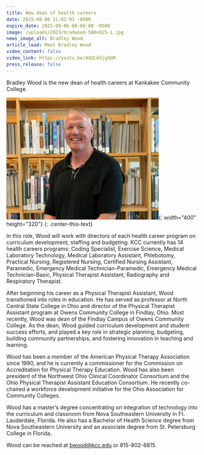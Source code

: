 ```yaml
---
title: New dean of health careers
date: 2025-08-08 11:02:03 -0500
expire_date: 2025-09-06 00:00:00 -0500
image: /uploads/2023/bradwood-580x825-1.jpg
news_image_alt: Bradley Wood
article_lead: Meet Bradley Wood
video_content: false
video_link: https://youtu.be/4d2LkGjg5bM
press_release: false
---
```

Bradley Wood is the new dean of health careers at Kankakee Community College.

![Bradley Wood](/uploads/2023/bradwood-400x320.jpg "Bradley Wood"){: width="400" height="320"}
{: .center-this-text}

In this role, Wood will work with directors of each health career program on curriculum development, staffing and budgeting. KCC currently has 14 health careers programs: Coding Specialist, Exercise Science, Medical Laboratory Technology, Medical Laboratory Assistant, Phlebotomy, Practical Nursing, Registered Nursing, Certified Nursing Assistant, Paramedic, Emergency Medical Technician-Paramedic, Emergency Medical Technician-Basic, Physical Therapist Assistant, Radiography and Respiratory Therapist.

After beginning his career as a Physical Therapist Assistant, Wood transitioned into roles in education. He has served as professor at North Central State College in Ohio and director of the Physical Therapist Assistant program at Owens Community College in Findlay, Ohio. Most recently, Wood was dean of the Findlay Campus of Owens Community College. As the dean, Wood guided curriculum development and student success efforts, and played a key role in strategic planning, budgeting, building community partnerships, and fostering innovation in teaching and learning.

Wood has been a member of the American Physical Therapy Association since 1990, and he is currently a commissioner for the Commission on Accreditation for Physical Therapy Education. Wood has also been president of the Northwest Ohio Clinical Coordinator Consortium and the Ohio Physical Therapist Assistant Education Consortium. He recently co-chaired a workforce development initiative for the Ohio Association for Community Colleges.

Wood has a master’s degree concentrating on integration of technology into the curriculum and classroom from Nova Southeastern University in Ft. Lauderdale, Florida. He also has a Bachelor of Health Science degree from Nova Southeastern University and an associate degree from St. Petersburg College in Florida.

Wood can be reached at [bwood@kcc.edu](mailto:bwood@kcc.edu) or 815-802-8815.